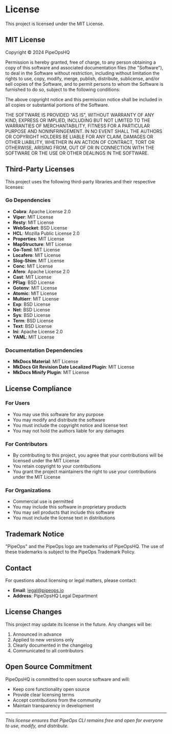 # License

This project is licensed under the MIT License.

## MIT License

Copyright © 2024 PipeOpsHQ

Permission is hereby granted, free of charge, to any person obtaining a copy
of this software and associated documentation files (the "Software"), to deal
in the Software without restriction, including without limitation the rights
to use, copy, modify, merge, publish, distribute, sublicense, and/or sell
copies of the Software, and to permit persons to whom the Software is
furnished to do so, subject to the following conditions:

The above copyright notice and this permission notice shall be included in
all copies or substantial portions of the Software.

THE SOFTWARE IS PROVIDED "AS IS", WITHOUT WARRANTY OF ANY KIND, EXPRESS OR
IMPLIED, INCLUDING BUT NOT LIMITED TO THE WARRANTIES OF MERCHANTABILITY,
FITNESS FOR A PARTICULAR PURPOSE AND NONINFRINGEMENT. IN NO EVENT SHALL THE
AUTHORS OR COPYRIGHT HOLDERS BE LIABLE FOR ANY CLAIM, DAMAGES OR OTHER
LIABILITY, WHETHER IN AN ACTION OF CONTRACT, TORT OR OTHERWISE, ARISING FROM,
OUT OF OR IN CONNECTION WITH THE SOFTWARE OR THE USE OR OTHER DEALINGS IN
THE SOFTWARE.

## Third-Party Licenses

This project uses the following third-party libraries and their respective licenses:

### Go Dependencies

- **Cobra**: Apache License 2.0
- **Viper**: MIT License
- **Resty**: MIT License
- **WebSocket**: BSD License
- **HCL**: Mozilla Public License 2.0
- **Properties**: MIT License
- **MapStructure**: MIT License
- **Go-Toml**: MIT License
- **Locafero**: MIT License
- **Slog-Shim**: MIT License
- **Conc**: MIT License
- **Afero**: Apache License 2.0
- **Cast**: MIT License
- **PFlag**: BSD License
- **Gotenv**: MIT License
- **Atomic**: MIT License
- **Multierr**: MIT License
- **Exp**: BSD License
- **Net**: BSD License
- **Sys**: BSD License
- **Term**: BSD License
- **Text**: BSD License
- **Ini**: Apache License 2.0
- **YAML**: MIT License

### Documentation Dependencies

- **MkDocs Material**: MIT License
- **MkDocs Git Revision Date Localized Plugin**: MIT License
- **MkDocs Minify Plugin**: MIT License

## License Compliance

### For Users

- You may use this software for any purpose
- You may modify and distribute the software
- You must include the copyright notice and license text
- You may not hold the authors liable for any damages

### For Contributors

- By contributing to this project, you agree that your contributions will be licensed under the MIT License
- You retain copyright to your contributions
- You grant the project maintainers the right to use your contributions under the MIT License

### For Organizations

- Commercial use is permitted
- You may include this software in proprietary products
- You may sell products that include this software
- You must include the license text in distributions

## Trademark Notice

"PipeOps" and the PipeOps logo are trademarks of PipeOpsHQ. The use of these trademarks is subject to the PipeOps Trademark Policy.

## Contact

For questions about licensing or legal matters, please contact:

- **Email**: [legal@pipeops.io](mailto:legal@pipeops.io)
- **Address**: PipeOpsHQ Legal Department

## License Changes

This project may update its license in the future. Any changes will be:

1. Announced in advance
2. Applied to new versions only
3. Clearly documented in the changelog
4. Communicated to all contributors

## Open Source Commitment

PipeOpsHQ is committed to open source software and will:

- Keep core functionality open source
- Provide clear licensing terms
- Accept contributions from the community
- Maintain transparency in development

---

*This license ensures that PipeOps CLI remains free and open for everyone to use, modify, and distribute.*
